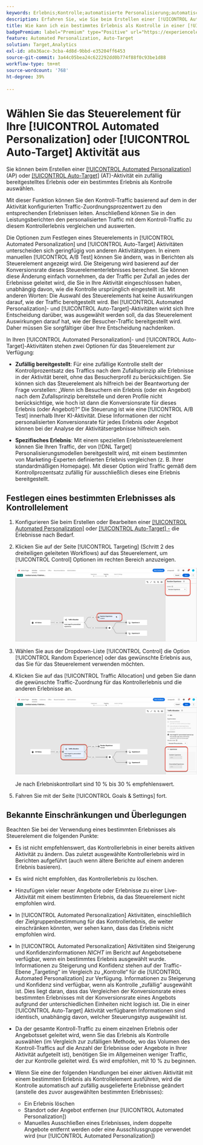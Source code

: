 ```yaml
---
keywords: Erlebnis;Kontrolle;automatisierte Personalisierung;automatisches Targeting
description: Erfahren Sie, wie Sie beim Erstellen einer [!UICONTROL Automated Personalization] (AP) oder [!UICONTROL Auto-Target] Aktivität in ein Erlebnis als Steuerelement auswählen [!DNL Adobe Target].
title: Wie kann ich ein bestimmtes Erlebnis als Kontrolle in einer [!UICONTROL Automated Personalization] verwenden?
badgePremium: label="Premium" type="Positive" url="https://experienceleague.adobe.com/docs/target/using/introduction/intro.html?lang=de#premium newtab=true" tooltip="Hier finden Sie Informationen zum Lieferumfang von Target Premium."
feature: Automated Personalization, Auto-Target
solution: Target,Analytics
exl-id: a0a36ace-3cba-4d8d-9bbd-e35204ff6453
source-git-commit: 3a44c05bea24c622292dd0b774f88f0c93be1d88
workflow-type: tm+mt
source-wordcount: '768'
ht-degree: 39%

---
```


# Wählen Sie das Steuerelement für Ihre [!UICONTROL Automated Personalization] oder [!UICONTROL Auto-Target] Aktivität aus

Sie können beim Erstellen einer [[!UICONTROL Automated Personalization]](/help/main/c-activities/t-automated-personalization/automated-personalization.md) (AP) oder [[!UICONTROL Auto-Target]](/help/main/c-activities/auto-target/auto-target-to-optimize.md) (AT)-Aktivität ein zufällig bereitgestelltes Erlebnis oder ein bestimmtes Erlebnis als Kontrolle auswählen.

Mit dieser Funktion können Sie den Kontroll-Traffic basierend auf dem in der Aktivität konfigurierten Traffic-Zuordnungsprozentwert zu den entsprechenden Erlebnissen leiten. Anschließend können Sie in den Leistungsberichten den personalisierten Traffic mit dem Kontroll-Traffic zu diesem Kontrollerlebnis vergleichen und auswerten.

Die Optionen zum Festlegen eines Steuerelements in [!UICONTROL Automated Personalization] und [!UICONTROL Auto-Target] Aktivitäten unterscheiden sich geringfügig von anderen Aktivitätstypen. In einem manuellen [!UICONTROL A/B Test] können Sie ändern, was in Berichten als Steuerelement angezeigt wird. Die Steigerung wird basierend auf der Konversionsrate dieses Steuerelementerlebnisses berechnet. Sie können diese Änderung einfach vornehmen, da der Traffic per Zufall an jedes der Erlebnisse geleitet wird, die Sie in Ihre Aktivität eingeschlossen haben, unabhängig davon, wie die Kontrolle ursprünglich eingestellt ist. Mit anderen Worten: Die Auswahl des Steuerelements hat keine Auswirkungen darauf, wie der Traffic bereitgestellt wird. Bei [!UICONTROL Automated Personalization]- und [!UICONTROL Auto-Target]-Aktivitäten wirkt sich Ihre Entscheidung darüber, was ausgewählt werden soll, da das Steuerelement Auswirkungen darauf hat, wie der Besucher-Traffic bereitgestellt wird. Daher müssen Sie sorgfältiger über Ihre Entscheidung nachdenken.

In Ihren [!UICONTROL Automated Personalization]- und [!UICONTROL Auto-Target]-Aktivitäten stehen zwei Optionen für das Steuerelement zur Verfügung:

* **Zufällig bereitgestellt**: Für eine zufällige Kontrolle stellt der Kontrollprozentsatz des Traffics nach dem Zufallsprinzip alle Erlebnisse in der Aktivität bereit, ohne das Besucherprofil zu berücksichtigen. Sie können sich das Steuerelement als hilfreich bei der Beantwortung der Frage vorstellen: „Wenn ich Besuchern ein Erlebnis (oder ein Angebot) nach dem Zufallsprinzip bereitstelle und deren Profile nicht berücksichtige, wie hoch ist dann die Konversionsrate für dieses Erlebnis (oder Angebot)?“ Die Steuerung ist wie eine [!UICONTROL A/B Test] innerhalb Ihrer KI-Aktivität. Diese Informationen der nicht personalisierten Konversionsrate für jedes Erlebnis oder Angebot können bei der Analyse der Aktivitätsergebnisse hilfreich sein.

* **Spezifisches Erlebnis**: Mit einem speziellen Erlebnissteuerelement können Sie Ihren Traffic, der von [!DNL Target] Personalisierungsmodellen bereitgestellt wird, mit einem bestimmten von Marketing-Experten definierten Erlebnis vergleichen (z. B. Ihrer standardmäßigen Homepage). Mit dieser Option wird Traffic gemäß dem Kontrollprozentsatz zufällig für ausschließlich dieses eine Erlebnis bereitgestellt.

## Festlegen eines bestimmten Erlebnisses als Kontrollelement

1. Konfigurieren Sie beim Erstellen oder Bearbeiten einer [[!UICONTROL Automated Personalization]](/help/main/c-activities/t-automated-personalization/create-ap-activity.md) oder [[!UICONTROL Auto-Target] -](/help/main/c-activities/t-test-ab/t-test-create-ab/ab-audience.md) die Erlebnisse nach Bedarf.
1. Klicken Sie auf der Seite [!UICONTROL Targeting] (Schritt 2 des dreiteiligen geleiteten Workflows) auf das Steuerelement, um [!UICONTROL Control] Optionen im rechten Bereich anzuzeigen.

   ![Systemsteuerung](/help/main/c-activities/t-automated-personalization/assets/control.png)

1. Wählen Sie aus der Dropdown-Liste [!UICONTROL Control] die Option [!UICONTROL Random Experience] oder das gewünschte Erlebnis aus, das Sie für das Steuerelement verwenden möchten.

1. Klicken Sie auf das [!UICONTROL Traffic Allocation] und geben Sie dann die gewünschte Traffic-Zuordnung für das Kontrollerlebnis und die anderen Erlebnisse an.

   ![Traffic-Zuordnungsleiste](/help/main/c-activities/t-automated-personalization/assets/traffic-allocation.png)

   Je nach Erlebniskontrollart sind 10 % bis 30 % empfehlenswert.

1. Fahren Sie mit der Seite [!UICONTROL Goals & Settings] fort.

## Bekannte Einschränkungen und Überlegungen

Beachten Sie bei der Verwendung eines bestimmten Erlebnisses als Steuerelement die folgenden Punkte:

* Es ist nicht empfehlenswert, das Kontrollerlebnis in einer bereits aktiven Aktivität zu ändern. Das zuletzt ausgewählte Kontrollerlebnis wird in Berichten aufgeführt (auch wenn ältere Berichte auf einem anderen Erlebnis basieren).
* Es wird nicht empfohlen, das Kontrollerlebnis zu löschen.
* Hinzufügen vieler neuer Angebote oder Erlebnisse zu einer Live-Aktivität mit einem bestimmten Erlebnis, da das Steuerelement nicht empfohlen wird.
* In [!UICONTROL Automated Personalization] Aktivitäten, einschließlich der Zielgruppenbestimmung für das Kontrollerlebnis, die weiter einschränken könnten, wer sehen kann, dass das Erlebnis nicht empfohlen wird.
* In [!UICONTROL Automated Personalization] Aktivitäten sind Steigerung und Konfidenzinformationen *NICHT* im Bericht auf Angebotsebene verfügbar, wenn ein bestimmtes Erlebnis ausgewählt wurde. Informationen zu Steigerung und Konfidenz stehen auf der Traffic-Ebene „Targeting“ im Vergleich zu „Kontrolle“ für die [!UICONTROL Automated Personalization] zur Verfügung. Informationen zu Steigerung und Konfidenz sind verfügbar, wenn als Kontrolle „zufällig“ ausgewählt ist. Dies liegt daran, dass das Vergleichen der Konversionsrate eines bestimmten Erlebnisses mit der Konversionsrate eines Angebots aufgrund der unterschiedlichen Einheiten nicht logisch ist. Die in einer [!UICONTROL Auto-Target] Aktivität verfügbaren Informationen sind identisch, unabhängig davon, welcher Steuerungstyp ausgewählt ist.
* Da der gesamte Kontroll-Traffic zu einem einzelnen Erlebnis oder Angebotsset geleitet wird, wenn Sie das Erlebnis als Kontrolle auswählen (im Vergleich zur zufälligen Methode, wo das Volumen des Kontroll-Traffics auf die Anzahl der Erlebnisse oder Angebote in Ihrer Aktivität aufgeteilt ist), benötigen Sie im Allgemeinen weniger Traffic, der zur Kontrolle geleitet wird. Es wird empfohlen, mit 10 % zu beginnen.
* Wenn Sie eine der folgenden Handlungen bei einer aktiven Aktivität mit einem bestimmten Erlebnis als Kontrollelement ausführen, wird die Kontrolle automatisch auf zufällig ausgelieferte Erlebnisse geändert (anstelle des zuvor ausgewählten bestimmten Erlebnisses):

   * Ein Erlebnis löschen
   * Standort oder Angebot entfernen (nur [!UICONTROL Automated Personalization])
   * Manuelles Ausschließen eines Erlebnisses, indem doppelte Angebote entfernt werden oder eine Ausschlussgruppe verwendet wird (nur [!UICONTROL Automated Personalization])
